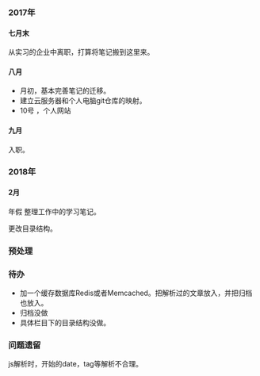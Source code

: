 ### 2017年

#### 七月末 

从实习的企业中离职，打算将笔记搬到这里来。

#### 八月
* 月初，基本完善笔记的迁移。
* 建立云服务器和个人电脑git仓库的映射。
* 10号 ，个人网站

#### 九月

入职。



### 2018年

#### 2月

年假 整理工作中的学习笔记。

更改目录结构。




### 预处理
### 待办

* 加一个缓存数据库Redis或者Memcached。把解析过的文章放入，并把归档也放入。
* 归档没做
* 具体栏目下的目录结构没做。 


### 问题遗留
js解析时，开始的date，tag等解析不合理。